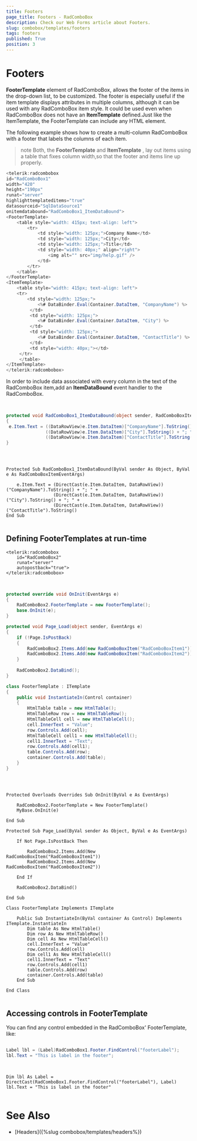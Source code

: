 ```yaml
---
title: Footers
page_title: Footers - RadComboBox
description: Check our Web Forms article about Footers.
slug: combobox/templates/footers
tags: footers
published: True
position: 3
---
```


# Footers



**FooterTemplate** element of RadComboBox, allows the footer of the items in the drop-down list, to be customized. The footer is especially useful if the item template displays attributes in multiple columns, although it can be used with any RadComboBox item style. It could be used even when RadComboBox does not have an **ItemTemplate** defined.Just like the ItemTemplate, the FooterTemplate can include any HTML element.

The following example shows how to create a multi-column RadComboBox with a footer that labels the columns of each item.

>note Both, the **FooterTemplate** and **ItemTemplate** , lay out items using a table that fixes column width,so that the footer and items line up properly.
>


````C#
<telerik:radcombobox 
id="RadComboBox1" 
width="420" 
height="190px" 
runat="server"
highlighttemplateditems="true" 
datasourceid="SqlDataSource1" 
onitemdatabound="RadComboBox1_ItemDataBound">    
<FooterTemplate>        
	<table style="width: 415px; text-align: left">            
		<tr>               
			<td style="width: 125px;">Company Name</td>               
			<td style="width: 125px;">City</td>               
			<td style="width: 125px;">Title</td>               
			<td style="width: 40px;" align="right">                   
				<img alt="" src="img/help.gif" />
			</td>            
		</tr>        
	</table>    
</FooterTemplate>    
<ItemTemplate>           
	<table style="width: 415px; text-align: left">            
	<tr>               
		<td style="width: 125px;">                  
			<%# DataBinder.Eval(Container.DataItem, "CompanyName") %>               
		 </td>               
		 <td style="width: 125px;">                   
			<%# DataBinder.Eval(Container.DataItem, "City") %>               
		 </td>               
		 <td style="width: 125px;">                  
			<%# DataBinder.Eval(Container.DataItem, "ContactTitle") %>               
		 </td>               
		 <td style="width: 40px;"></td>           
	 </tr>          
	 </table>    
</ItemTemplate>
</telerik:radcombobox>
````



In order to include data associated with every column in the text of the RadComboBox item,add an **ItemDataBound** event handler to the RadComboBox.



````C#
	     
	
protected void RadComboBox1_ItemDataBound(object sender, RadComboBoxItemEventArgs e)
{ 
 e.Item.Text = ((DataRowView)e.Item.DataItem)["CompanyName"].ToString() + "; " +               
			   ((DataRowView)e.Item.DataItem)["City"].ToString() + "; " +               
			   ((DataRowView)e.Item.DataItem)["ContactTitle"].ToString();
}
				
````
````VB.NET
	
	
Protected Sub RadComboBox1_ItemDataBound(ByVal sender As Object, ByVal e As RadComboBoxItemEventArgs)

	e.Item.Text = (DirectCast(e.Item.DataItem, DataRowView))("CompanyName").ToString() + "; " +
				  (DirectCast(e.Item.DataItem, DataRowView))("City").ToString() + "; " +
				  (DirectCast(e.Item.DataItem, DataRowView))("ContactTitle").ToString()
End Sub
	
````


## Defining FooterTemplates at run-time

````ASPNET
<telerik:radcombobox 
	id="RadComboBox2" 
	runat="server" 
	autopostback="true">            
</telerik:radcombobox>
````





````C#
	     
	
protected override void OnInit(EventArgs e)
{   
	RadComboBox2.FooterTemplate = new FooterTemplate();   
	base.OnInit(e);
}

protected void Page_Load(object sender, EventArgs e)
{   
	if (!Page.IsPostBack)   
	{       
		RadComboBox2.Items.Add(new RadComboBoxItem("RadComboBoxItem1"));       
		RadComboBox2.Items.Add(new RadComboBoxItem("RadComboBoxItem2"));   
	} 
  
	RadComboBox2.DataBind();
}

class FooterTemplate : ITemplate
{   
	public void InstantiateIn(Control container)   
	{       
		HtmlTable table = new HtmlTable();       
		HtmlTableRow row = new HtmlTableRow();       
		HtmlTableCell cell = new HtmlTableCell();       
		cell.InnerText = "Value";       
		row.Controls.Add(cell);       
		HtmlTableCell cell1 = new HtmlTableCell();       
		cell1.InnerText = "Text";      
		row.Controls.Add(cell1);       
		table.Controls.Add(row);       
		container.Controls.Add(table);   
	}
}
				
````
````VB.NET
	
	
Protected Overloads Overrides Sub OnInit(ByVal e As EventArgs)

	RadComboBox2.FooterTemplate = New FooterTemplate()
	MyBase.OnInit(e)

End Sub

Protected Sub Page_Load(ByVal sender As Object, ByVal e As EventArgs)

	If Not Page.IsPostBack Then

		RadComboBox2.Items.Add(New RadComboBoxItem("RadComboBoxItem1"))
		RadComboBox2.Items.Add(New RadComboBoxItem("RadComboBoxItem2"))

	End If

	RadComboBox2.DataBind()

End Sub
	
Class FooterTemplate Implements ITemplate 

	Public Sub InstantiateIn(ByVal container As Control) Implements ITemplate.InstantiateIn
		Dim table As New HtmlTable()
		Dim row As New HtmlTableRow()
		Dim cell As New HtmlTableCell()
		cell.InnerText = "Value"
		row.Controls.Add(cell)
		Dim cell1 As New HtmlTableCell()
		cell1.InnerText = "Text"
		row.Controls.Add(cell1)
		table.Controls.Add(row)
		container.Controls.Add(table)
	End Sub

End Class
	
````


## Accessing controls in FooterTemplate

You can find any control embedded in the RadComboBox' FooterTemplate, like:



````C#
	     	
Label lbl = (Label)RadComboBox1.Footer.FindControl("footerLabel");
lbl.Text = "This is label in the footer";
				
````
````VB.NET
	
Dim lbl As Label = DirectCast(RadComboBox1.Footer.FindControl("footerLabel"), Label)
lbl.Text = "This is label in the footer"
	
````


# See Also

 * [Headers]({%slug combobox/templates/headers%})
